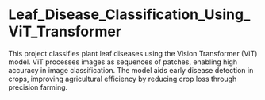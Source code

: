 # Leaf_Disease_Classification_Using_ViT_Transformer
This project classifies plant leaf diseases using the Vision Transformer (ViT) model. ViT processes images as sequences of patches, enabling high accuracy in image classification. The model aids early disease detection in crops, improving agricultural efficiency by reducing crop loss through precision farming.
